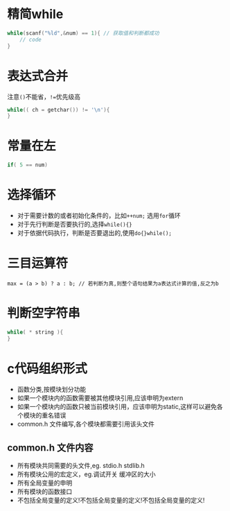 # 精简while
```c
while(scanf("%ld",&num) == 1){ // 获取值和判断都成功
    // code
}
```
# 表达式合并
注意`()`不能省，`!=`优先级高
```c
while(( ch = getchar()) != '\n'){
}
```

# 常量在左
```c
if( 5 == num)
```

# 选择循环
- 对于需要计数的或者初始化条件的，比如`++num;` 选用`for`循环
- 对于先行判断是否要执行的,选择`while(){}`
- 对于依据代码执行，判断是否要退出的,使用`do{}while();`

# 三目运算符
```
max = (a > b) ? a : b; // 若判断为真,则整个语句结果为a表达式计算的值,反之为b
```

# 判断空字符串
```c
while( * string ){
}
```

# c代码组织形式
- 函数分类,按模块划分功能
- 如果一个模块内的函数需要被其他模块引用,应该申明为extern
- 如果一个模块内的函数只被当前模块引用，应该申明为static,这样可以避免各个模块的重名错误
- common.h 文件编写,各个模块都需要引用该头文件

## common.h 文件内容
- 所有模块共同需要的头文件,eg. stdio.h stdlib.h
- 所有模块公用的宏定义，eg.调试开关 缓冲区的大小
- 所有全局变量的申明
- 所有模块的函数接口
- 不包括全局变量的定义!不包括全局变量的定义!不包括全局变量的定义!
